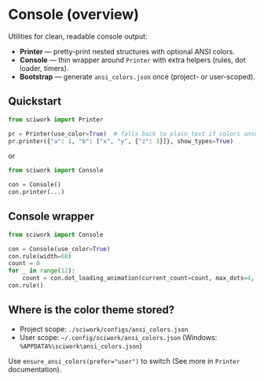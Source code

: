 # Console (overview)

Utilities for clean, readable console output:

- **Printer** — pretty-print nested structures with optional ANSI colors.
- **Console** — thin wrapper around `Printer` with extra helpers (rules, dot loader, timers).
- **Bootstrap** — generate `ansi_colors.json` once (project- or user-scoped).

## Quickstart

```python
from sciwork import Printer

pr = Printer(use_color=True)  # falls back to plain text if colors unsupported
pr.printer({"a": 1, "b": ["x", "y", {"z": 3}]}, show_types=True)
```
or
```python
from sciwork import Console

con = Console()
con.printer(...)
```

## Console wrapper
```python
from sciwork import Console

con = Console(use_color=True)
con.rule(width=60)
count = 0
for _ in range(12):
    count = con.dot_loading_animation(current_count=count, max_dots=4, left="Downloading")
con.rule()
```

## Where is the color theme stored?
- Project scope: `./sciwork/configs/ansi_colors.json`
- User scope: `~/.config/sciwork/ansi_colors.json` (Windows: `%APPDATA%\sciwork\ansi_colors.json`)

Use `ensure_ansi_colors(prefer="user")` to switch (See more in `Printer` documentation).



